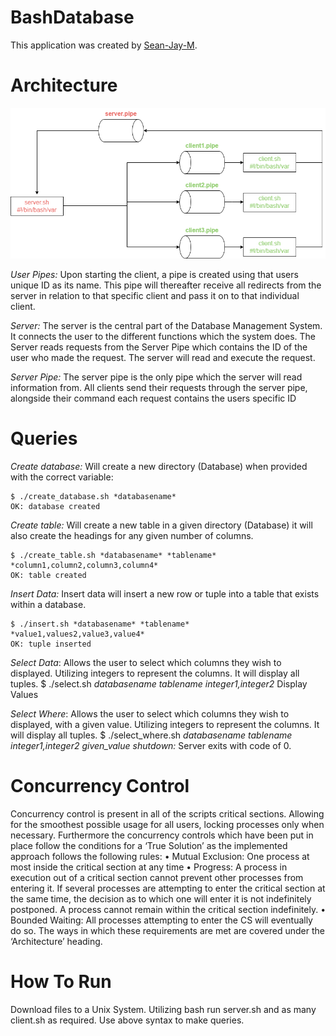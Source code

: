 # BashDatabase
This application was created by [Sean-Jay-M](https://github.com/Sean-Jay-M).

# Architecture
![Architecture](images/databasestructure.png)

*User Pipes:* Upon starting the client, a pipe is created using that users unique ID as its name. This pipe will thereafter receive all redirects from the server in relation to that specific client and pass it on to that individual client. 

*Server:* The server is the central part of the Database Management System. It connects the user to the different functions which the system does. The Server reads requests from the Server Pipe which contains the ID of the user who made the request. The server will read and execute the request.

*Server Pipe:* The server pipe is the only pipe which the server will read information from. All clients send their requests through the server pipe, alongside their command each request contains the users specific ID

# Queries

*Create database:* Will create a new directory (Database) when provided with the correct variable:

    $ ./create_database.sh *databasename* 
    OK: database created

*Create table:*  Will create a new table in a given directory (Database) it will also create the headings for any given number of columns.

    $ ./create_table.sh *databasename* *tablename* *column1,column2,column3,column4*
    OK: table created

*Insert Data:* Insert data will insert a new row or tuple into a table that exists within a database. 

    $ ./insert.sh *databasename* *tablename* *value1,values2,value3,value4*
    OK: tuple inserted

*Select Data*: Allows the user to select which columns they wish to displayed. Utilizing integers to represent the columns. It will display all tuples. 
    $ ./select.sh *databasename* *tablename* *integer1,integer2*
    Display Values

*Select Where*:  Allows the user to select which columns they wish to displayed, with a given value. Utilizing integers to represent the columns. It will display all tuples. 
    $ ./select_where.sh *databasename* *tablename* *integer1,integer2* *given_value*
*shutdown:* Server exits with code of 0.

# Concurrency Control

Concurrency control is present in all of the scripts critical sections. Allowing for the smoothest possible usage for all users, locking processes only when necessary.
Furthermore the concurrency controls which have been put in place follow the conditions for a ‘True Solution’ as the implemented approach follows the following rules: 
•	Mutual Exclusion: One process at most inside the critical section at any time 
•	Progress: A process in execution out of a critical section cannot prevent other processes from entering it. 
If several processes are attempting to enter the critical section at the same time, the decision as to which one will enter it is not indefinitely postponed.
A process cannot remain within the critical section indefinitely.
•	Bounded Waiting: All processes attempting to enter the CS will eventually do so. 
The ways in which these requirements are met are covered under the ‘Architecture’ heading.

# How To Run

Download files to a Unix System.
Utilizing bash run server.sh and as many client.sh as required.
Use above syntax to make queries.
